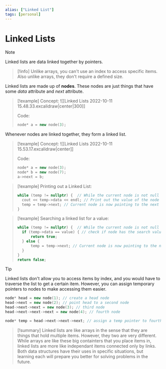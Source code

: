 ```yaml
---
alias: ["Linked List"]
tags: [personal]
---
```

# Linked Lists

> [!note]
> Linked lists are data linked together by pointers.

> [!info]
> Unlike arrays, you can't use an index to access specific items. Also unlike arrays, they don't require a defined size.

Linked lists are made up of **nodes**. These nodes are just things that have some *data* attribute and *next* attribute.

> [!example]
> Concept:
> ![[Linked Lists 2022-10-11 15.48.33.excalidraw|center|300]]
> 
> Code:
> ```cpp
> node* a = new node(3);

Whenever nodes are linked together, they form a linked list.

> [!example]
> Concept:
> ![[Linked Lists 2022-10-11 15.53.17.excalidraw|center]]
> 
> Code:
> ```cpp
> node* a = new node(3);
> node* b = new node(7);
> a->next = b;

> [!example]
> Printing out a Linked List:
> ```cpp
> while (temp != nullptr) {  // While the current node is not null
> 	cout << temp->data << endl; // Print out the value of the node
> 	temp = temp->next; // Current node is now pointing to the next
> }

> [!example]
> Searching a linked list for a value:
> ```cpp
> while (temp != nullptr) {  // While the current node is not null
> 	if (temp->data == value) { // check if node has the search value
> 		return true;
> 	} else {
> 		temp = temp->next; // Current node is now pointing to the next
> 	}
> }
> return false;

> [!tip]
> Linked lists don't allow you to access items by index, and you would have to traverse the list to get a certain item. However, you can assign temporary pointers to nodes to make accessing them easier.
> ```cpp
> node* head = new node(1); // create a head node
> head->next = new node(2); // point head to a second node
> head->next->next = new node(3); // third node
> head->next->next->next = new node(4); // fourth node
> 
> node* temp = head->next->next->next; // assign a temp pointer to fourth node

> [!summary]
> Linked lists are like arrays in the sense that they are things that hold multiple items. However, they two are very different.
> While arrays are like these big containters that you place items in, linked lists are more like independant items connected only by links. Both data structures have their uses in specific situations, but learning each will prepare you better for solving problems in the future.
